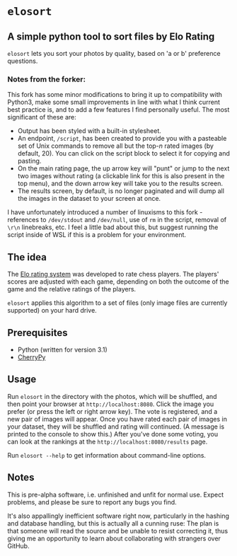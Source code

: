 # `elosort`
## A simple python tool to sort files by Elo Rating

`elosort` lets you sort your photos by quality, based on 'a or b' preference questions.

### Notes from the forker:
This fork has some minor modifications to bring it up to compatibility with Python3, make some small improvements in line with what I think current best practice is, and to add a few features I find personally useful. The most significant of these are:
* Output has been styled with a built-in stylesheet. 
* An endpoint, `/script`, has been created to provide you with a pasteable set of Unix commands to remove all but the top-*n* rated images (by default, 20). You can click on the script block to select it for copying and pasting.
* On the main rating page, the up arrow key will "punt" or jump to the next two images without rating (a clickable link for this is also present in the top menu), and the down arrow key will take you to the results screen. 
* The results screen, by default, is no longer paginated and will dump all the images in the dataset to your screen at once.

I have unfortunately introduced a number of linuxisms to this fork - references to `/dev/stdout` and `/dev/null`, use of `rm` in the script, removal of `\r\n` linebreaks, etc. I feel a little bad about this, but suggest running the script inside of WSL if this is a problem for your environment.

## The idea

The [Elo rating system](http://en.wikipedia.org/wiki/Elo_rating_system) was developed to rate chess players. The players' scores are adjusted with each game, depending on both the outcome of the game and the relative ratings of the players.

`elosort` applies this algorithm to a set of files (only image files are currently supported) on your hard drive.

## Prerequisites

- Python (written for version 3.1)
- [CherryPy](https://docs.cherrypy.dev/en/latest/)

## Usage

Run `elosort` in the directory with the photos, which will be shuffled, and then point your browser at `http://localhost:8080`. Click the image you prefer (or press the left or right arrow key). The vote is registered, and a new pair of images will appear. Once you have rated each pair of images in your dataset, they will be shuffled and rating will continued. (A message is printed to the console to show this.) After you've done some voting, you can look at the rankings at the `http://localhost:8080/results` page.

Run `elosort --help` to get information about command-line options.

## Notes

This is pre-alpha software, i.e. unfinished and unfit for normal use. Expect problems, and please be sure to report any bugs you find.

It's also appallingly inefficient software right now, particularly in the hashing and database handling, but this is actually all a cunning ruse: The plan is that someone will read the source and be unable to resist correcting it, thus giving me an opportunity to learn about collaborating with strangers over GitHub.